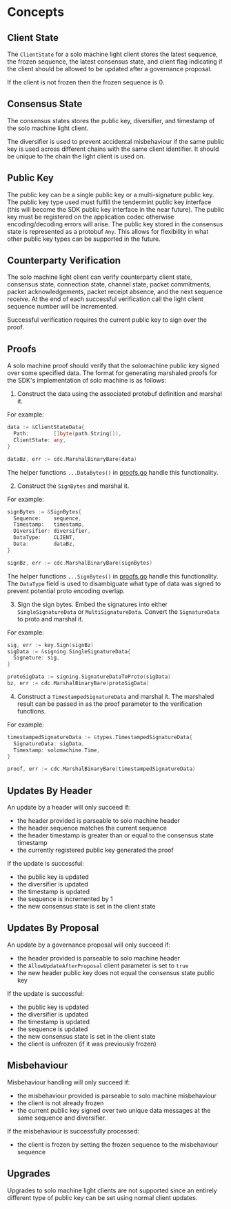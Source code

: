<!--
order: 1
-->

# Concepts

## Client State

The `ClientState` for a solo machine light client stores the latest sequence, the frozen sequence,
the latest consensus state, and client flag indicating if the client should be allowed to be updated
after a governance proposal. 

If the client is not frozen then the frozen sequence is 0. 

## Consensus State

The consensus states stores the public key, diversifier, and timestamp of the solo machine light client. 

The diversifier is used to prevent accidental misbehaviour if the same public key is used across
different chains with the same client identifier. It should be unique to the chain the light client
is used on. 

## Public Key

The public key can be a single public key or a multi-signature public key. The public key type used
must fulfill the tendermint public key interface (this will become the SDK public key interface in the
near future). The public key must be registered on the application codec otherwise encoding/decoding 
errors will arise. The public key stored in the consensus state is represented as a protobuf `Any`. 
This allows for flexibility in what other public key types can be supported in the future. 
 
## Counterparty Verification

The solo machine light client can verify counterparty client state, consensus state, connection state,
channel state, packet commitments, packet acknowledgements, packet receipt absence, 
and the next sequence receive. At the end of each successful verification call the light
client sequence number will be incremented. 

Successful verification requires the current public key to sign over the proof.

## Proofs

A solo machine proof should verify that the solomachine public key signed
over some specified data. The format for generating marshaled proofs for
the SDK's implementation of solo machine is as follows:

1. Construct the data using the associated protobuf definition and marshal it.

For example:

```go
data := &ClientStateData{
  Path:        []byte(path.String()),
  ClientState: any,
}

dataBz, err := cdc.MarshalBinaryBare(data)
```

The helper functions `...DataBytes()` in [proofs.go](../types/proofs.go) handle this
functionality. 

2. Construct the `SignBytes` and marshal it.

For example:

```go
signBytes := &SignBytes{
  Sequence:    sequence,
  Timestamp:   timestamp,
  Diversifier: diversifier,
  DataType:    CLIENT,
  Data:        dataBz,
}

signBz, err := cdc.MarshalBinaryBare(signBytes)
```

The helper functions `...SignBytes()` in [proofs.go](../types/proofs.go) handle this functionality.
The `DataType` field is used to disambiguate what type of data was signed to prevent potential 
proto encoding overlap.

3. Sign the sign bytes. Embed the signatures into either `SingleSignatureData` or `MultiSignatureData`.
Convert the `SignatureData` to proto and marshal it.

For example:

```go
sig, err := key.Sign(signBz)
sigData := &signing.SingleSignatureData{
  Signature: sig,
}

protoSigData := signing.SignatureDataToProto(sigData)
bz, err := cdc.MarshalBinaryBare(protoSigData)
```

4. Construct a `TimestampedSignatureData` and marshal it. The marshaled result can be passed in 
as the proof parameter to the verification functions.

For example:

```go
timestampedSignatureData := &types.TimestampedSignatureData{
  SignatureData: sigData,
  Timestamp: solomachine.Time,
}

proof, err := cdc.MarshalBinaryBare(timestampedSignatureData)
```

## Updates By Header

An update by a header will only succeed if:

- the header provided is parseable to solo machine header
- the header sequence matches the current sequence
- the header timestamp is greater than or equal to the consensus state timestamp
- the currently registered public key generated the proof

If the update is successful:

- the public key is updated
- the diversifier is updated
- the timestamp is updated
- the sequence is incremented by 1
- the new consensus state is set in the client state 

## Updates By Proposal

An update by a governance proposal will only succeed if:

- the header provided is parseable to solo machine header
- the `AllowUpdateAfterProposal` client parameter is set to `true`
- the new header public key does not equal the consensus state public key

If the update is successful:

- the public key is updated
- the diversifier is updated
- the timestamp is updated
- the sequence is updated
- the new consensus state is set in the client state 
- the client is unfrozen (if it was previously frozen)

## Misbehaviour

Misbehaviour handling will only succeed if:

- the misbehaviour provided is parseable to solo machine misbehaviour
- the client is not already frozen
- the current public key signed over two unique data messages at the same sequence and diversifier. 

If the misbehaviour is successfully processed:

- the client is frozen by setting the frozen sequence to the misbehaviour sequence

## Upgrades

Upgrades to solo machine light clients are not supported since an entirely different type of 
public key can be set using normal client updates.
